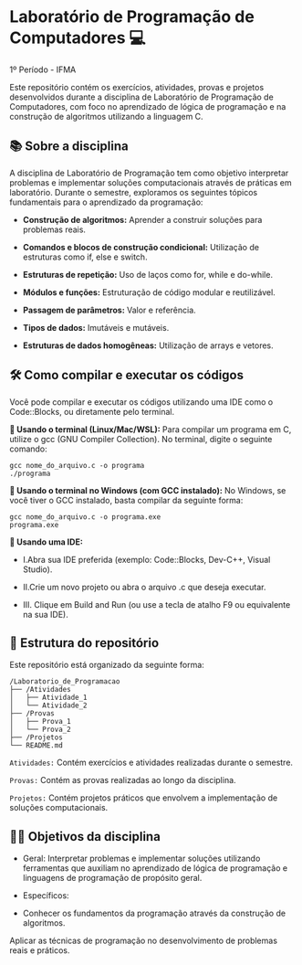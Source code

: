# Laboratório de Programação de Computadores 💻
1º Período - IFMA

Este repositório contém os exercícios, atividades, provas e projetos desenvolvidos durante a disciplina de Laboratório de Programação de Computadores, com foco no aprendizado de lógica de programação e na construção de algoritmos utilizando a linguagem C.

## 📚 Sobre a disciplina
A disciplina de Laboratório de Programação tem como objetivo interpretar problemas e implementar soluções computacionais através de práticas em laboratório. Durante o semestre, exploramos os seguintes tópicos fundamentais para o aprendizado da programação:

- **Construção de algoritmos:** Aprender a construir soluções para problemas reais.

- **Comandos e blocos de construção condicional:** Utilização de estruturas como if, else e switch.

- **Estruturas de repetição:** Uso de laços como for, while e do-while.

- **Módulos e funções:** Estruturação de código modular e reutilizável.

- **Passagem de parâmetros:** Valor e referência.

- **Tipos de dados:** Imutáveis e mutáveis.

- **Estruturas de dados homogêneas:** Utilização de arrays e vetores.

## 🛠️ Como compilar e executar os códigos
Você pode compilar e executar os códigos utilizando uma IDE como o Code::Blocks, ou diretamente pelo terminal.

**📌 Usando o terminal (Linux/Mac/WSL):**
Para compilar um programa em C, utilize o gcc (GNU Compiler Collection). No terminal, digite o seguinte comando:
```
gcc nome_do_arquivo.c -o programa
./programa
```
**📌 Usando o terminal no Windows (com GCC instalado):**
No Windows, se você tiver o GCC instalado, basta compilar da seguinte forma:
```
gcc nome_do_arquivo.c -o programa.exe
programa.exe
```
**📌 Usando uma IDE:**
- I.Abra sua IDE preferida (exemplo: Code::Blocks, Dev-C++, Visual Studio).

- II.Crie um novo projeto ou abra o arquivo .c que deseja executar.

- III. Clique em Build and Run (ou use a tecla de atalho F9 ou equivalente na sua IDE).

## 📁 Estrutura do repositório
Este repositório está organizado da seguinte forma:
```
/Laboratorio_de_Programacao
├── /Atividades
│   ├── Atividade_1
│   └── Atividade_2
├── /Provas
│   ├── Prova_1
│   └── Prova_2
├── /Projetos
└── README.md
```
`Atividades:` Contém exercícios e atividades realizadas durante o semestre.

`Provas:` Contém as provas realizadas ao longo da disciplina.

`Projetos:` Contém projetos práticos que envolvem a implementação de soluções computacionais.

## 👨‍🏫 Objetivos da disciplina
- Geral:
Interpretar problemas e implementar soluções utilizando ferramentas que auxiliam no aprendizado de lógica de programação e linguagens de programação de propósito geral.

- Específicos:
-  Conhecer os fundamentos da programação através da construção de algoritmos.

 Aplicar as técnicas de programação no desenvolvimento de problemas reais e práticos.

